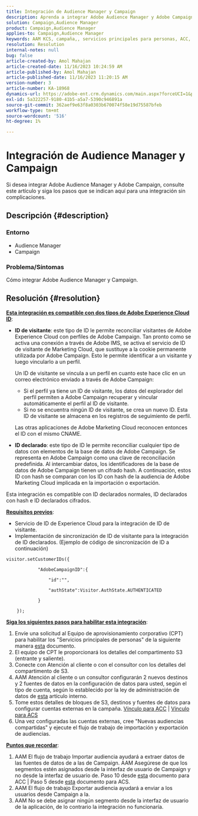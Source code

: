 ```yaml
---
title: Integración de Audience Manager y Campaign
description: Aprenda a integrar Adobe Audience Manager y Adobe Campaign.
solution: Campaign,Audience Manager
product: Campaign,Audience Manager
applies-to: Campaign,Audience Manager
keywords: AAM KCS, campaña,, servicios principales para personas, ACC, ACS, integración
resolution: Resolution
internal-notes: null
bug: false
article-created-by: Amol Mahajan
article-created-date: 11/16/2023 10:24:59 AM
article-published-by: Amol Mahajan
article-published-date: 11/16/2023 11:20:15 AM
version-number: 3
article-number: KA-18968
dynamics-url: https://adobe-ent.crm.dynamics.com/main.aspx?forceUCI=1&pagetype=entityrecord&etn=knowledgearticle&id=8e69bb5f-6a84-ee11-8179-6045bd006b4b
exl-id: 5a322257-9180-41b5-a5a7-5390c946891a
source-git-commit: 362aef9e63f8a0303b670074f58e19d75587bfeb
workflow-type: tm+mt
source-wordcount: '516'
ht-degree: 1%

---
```


# Integración de Audience Manager y Campaign


Si desea integrar Adobe Audience Manager y Adobe Campaign, consulte este artículo y siga los pasos que se indican aquí para una integración sin complicaciones.

## Descripción {#description}


### <b>Entorno</b>

- Audience Manager
- Campaign




### <b>Problema/Síntomas</b>

Cómo integrar Adobe Audience Manager y Campaign.


## Resolución {#resolution}




<u><b>Esta integración es compatible con dos tipos de Adobe Experience Cloud ID</b></u>:

- <b>ID de visitante</b>: este tipo de ID le permite reconciliar visitantes de Adobe Experience Cloud con perfiles de Adobe Campaign. Tan pronto como se activa una conexión a través de Adobe IMS, se activa el servicio de ID de visitante de Marketing Cloud, que sustituye a la cookie permanente utilizada por Adobe Campaign. Esto le permite identificar a un visitante y luego vincularlo a un perfil.



  Un ID de visitante se vincula a un perfil en cuanto este hace clic en un correo electrónico enviado a través de Adobe Campaign:

   - Si el perfil ya tiene un ID de visitante, los datos del explorador del perfil permiten a Adobe Campaign recuperar y vincular automáticamente el perfil al ID de visitante.
   - Si no se encuentra ningún ID de visitante, se crea un nuevo ID. Esta ID de visitante se almacena en los registros de seguimiento de perfil.

  Las otras aplicaciones de Adobe Marketing Cloud reconocen entonces el ID con el mismo CNAME.
- <b>ID declarado</b>: este tipo de ID le permite reconciliar cualquier tipo de datos con elementos de la base de datos de Adobe Campaign. Se representa en Adobe Campaign como una clave de reconciliación predefinida. Al intercambiar datos, los identificadores de la base de datos de Adobe Campaign tienen un cifrado hash. A continuación, estos ID con hash se comparan con los ID con hash de la audiencia de Adobe Marketing Cloud implicada en la importación o exportación.


Esta integración es compatible con ID declarados normales, ID declarados con hash e ID declarados cifrados.

<u><b>Requisitos previos</b></u>:

- Servicio de ID de Experience Cloud para la integración de ID de visitante.
- Implementación de sincronización de ID de visitante para la integración de ID declarados. (Ejemplo de código de sincronización de ID a continuación)&#x200B;



```
visitor.setCustomerIDs({

            "AdobeCampaignID":{

                "id":"",

                "authState":Visitor.AuthState.AUTHENTICATED

            }

    });
```




<u><b>Siga los siguientes pasos para habilitar esta integración</b></u>:

1. Envíe una solicitud al Equipo de aprovisionamiento corporativo (CPT) para habilitar los &quot;Servicios principales de personas&quot; de la siguiente manera [esta](https://adobe-ent.crm.dynamics.com/main.aspx?appid=c8f3a4cd-a068-e911-a957-000d3a34e00b&amp;amp;pagetype=entityrecord&amp;amp;etn=knowledgearticle&amp;amp;id=d2a266a4-b3a9-ec11-983f-000d3a349e63) documento.
2. El equipo de CPT le proporcionará los detalles del compartimento S3 (entrante y saliente).
3. Conecte con Atención al cliente o con el consultor con los detalles del compartimento de S3.
4. AAM Atención al cliente o un consultor configurarán 2 nuevos destinos y 2 fuentes de datos en la configuración de datos para usted, según el tipo de cuenta, según lo establecido por la ley de administración de datos de [esta](https://wiki.corp.adobe.com/pages/viewpage.action?pageId=1061261145) artículo interno.
5. Tome estos detalles de bloques de S3, destinos y fuentes de datos para configurar cuentas externas en la campaña. [Vínculo para ACC](https://experienceleague.adobe.com/docs/experience-cloud-kcs/kbarticles/KA-16470.html?lang=es-ES) | [Vínculo para ACS](https://experienceleague.adobe.com/docs/campaign-standard/using/integrating-with-adobe-cloud/working-with-campaign-and-audience-manager-or-people-core-service/sharing-audiences-with-audience-manager-or-people-core-service.html?lang=en)
6. Una vez configuradas las cuentas externas, cree &quot;Nuevas audiencias compartidas&quot; y ejecute el flujo de trabajo de importación y exportación de audiencias.


<u><b>Puntos que recordar</b></u>:

1. AAM El flujo de trabajo Importar audiencia ayudará a extraer datos de las fuentes de datos de a las de Campaign. AAM Asegúrese de que los segmentos estén asignados desde la interfaz de usuario de Campaign y no desde la interfaz de usuario de. Paso 10 desde [esta](https://experienceleague.adobe.com/docs/experience-cloud-kcs/kbarticles/KA-16470.html?lang=es-ES) documento para ACC | Paso 5 desde [esta](https://experienceleague.adobe.com/docs/campaign-standard/using/integrating-with-adobe-cloud/working-with-campaign-and-audience-manager-or-people-core-service/sharing-audiences-with-audience-manager-or-people-core-service.html?lang=en) documento para ACS.
2. AAM El flujo de trabajo Exportar audiencia ayudará a enviar a los usuarios desde Campaign a la.
3. AAM No se debe asignar ningún segmento desde la interfaz de usuario de la aplicación, de lo contrario la integración no funcionaría.
